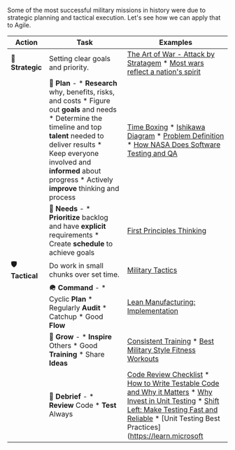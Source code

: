 Some of the most successful military missions in history were due to strategic planning and tactical execution. Let's see how we can apply that to Agile.

| **Action**     | **Task**                                                                                                                                                                                                                                                                                                                                                                            | **Examples**                                                                                                                                                                                                                   |
|----------------|-------------------------------------------------------------------------------------------------------------------------------------------------------------------------------------------------------------------------------------------------------------------------------------------------------------------------------------------------------------------------------------|-------------------------------------------------------------------------------------------------------------------------------------------------------------------------------------------------------------------------------|
| **🚀 Strategic** | Setting clear goals and priority.                                                                                                                                                                                                                                                                                                                                                  | [The Art of War - Attack by Stratagem](https://en.wikipedia.org/wiki/The_Art_of_War#:~:text=III-,Attack%20by%20Stratagem,-The%20Plan%20of) * [Most wars reflect a nation's spirit](https://blogs.lse.ac.uk/europpblog/2013/07/16/most-wars-are-not-fought-for-reasons-of-security-or-material-interests-but-instead-reflect-a-nations-spirit/)                                                                                     |
|                | **📅 Plan** - * **Research** why, benefits, risks, and costs * Figure out **goals** and needs * Determine the timeline and top **talent** needed to deliver results * Keep everyone involved and **informed** about progress * Actively **improve** thinking and process                                                                                                             | [Time Boxing](https://web.archive.org/web/20221219120034/https://litemind.com/time-boxing/) * [Ishikawa Diagram](https://en.wikipedia.org/wiki/Ishikawa_diagram) * [Problem Definition](https://web.archive.org/web/20221219115936/https://litemind.com/problem-definition/) * [How NASA Does Software Testing and QA](https://www.functionize.com/blog/how-nasa-does-software-testing-and-qa)    |
|                | **🔢 Needs** - * **Prioritize** backlog and have **explicit** requirements * Create **schedule** to achieve goals                                                                                                                                                                                                                                                                    | [First Principles Thinking](https://www.readynorth.com/blog/what-is-first-principles-thinking)                                                                                                                               |
| **🛡️ Tactical**  | Do work in small chunks over set time.                                                                                                                                                                                                                                                                                                                                             | [Military Tactics](https://en.wikipedia.org/wiki/Military_tactics#:~:text=Military%20tactics%20encompasses%20the%20art%20of%20organizing)                                                                                     |
|                | **🪖 Command** - * Cyclic **Plan** * Regularly **Audit** * Catchup * Good **Flow**                                                                                                                                                                                                                                                                                                   | [Lean Manufacturing: Implementation](https://en.wikipedia.org/wiki/Lean_manufacturing#Key_principles_and_waste:~:text=%5B52%5D-,Implementation,-%5Bedit%5D)                                                                   |
|                | **🌱 Grow** - * **Inspire** Others * Good **Training** * Share **Ideas**                                                                                                                                                                                                                                                                                                            | [Consistent Training](https://runnersconnect.net/coach-corner/how-to-run-faster/) * [Best Military Style Fitness Workouts](https://www.hotgroundgym.com/blog/best-military-style-fitness-workouts)                             |
|                | **📐 Debrief** - * **Review** Code * **Test** Always                                                                                                                                                                                                                                                                                                                          | [Code Review Checklist](https://github.com/Kungfoowiz/Code-Review-Checklist) * [How to Write Testable Code and Why it Matters](https://www.toptal.com/qa/how-to-write-testable-code-and-why-it-matters) * [Why Invest in Unit Testing](https://blog.atinternet.com/en/why-invest-in-unit-testing/) * [Shift Left: Make Testing Fast and Reliable](https://learn.microsoft.com/en-us/devops/develop/shift-left-make-testing-fast-reliable) * [Unit Testing Best Practices](https://learn.microsoft
